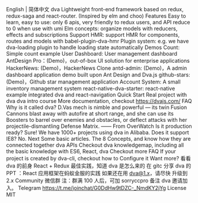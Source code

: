 English | 简体中文 dva Lightweight front-end framework based on redux, redux-saga and react-router. (Inspired by elm and choo) Features Easy to learn, easy to use: only 6 apis, very friendly to redux users, and API reduce to 0 when use with umi Elm concepts: organize models with reducers, effects and subscriptions Support HMR: support HMR for components, routes and models with babel-plugin-dva-hmr Plugin system: e.g. we have dva-loading plugin to handle loading state automatically Demos Count: Simple count example User Dashboard: User management dashboard AntDesign Pro：(Demo)，out-of-box UI solution for enterprise applications HackerNews: (Demo)，HackerNews Clone antd-admin: (Demo)，A admin dashboard application demo built upon Ant Design and Dva.js github-stars: (Demo)，Github star management application Account System: A small inventory management system react-native-dva-starter: react-native example integrated dva and react-navigation Quick Start Real project with dva dva intro course More documentation, checkout https://dvajs.com/ FAQ Why is it called dva? D.Vas mech is nimble and powerful — its twin Fusion Cannons blast away with autofire at short range, and she can use its Boosters to barrel over enemies and obstacles, or deflect attacks with her projectile-dismantling Defense Matrix. —— From OverWatch Is it production ready? Sure! We have 1000+ projects using dva in Alibaba. Does it support IE8? No. Next Some basic articles. The 8 Concepts, and know how they are connected together dva APIs Checkout dva knowledgemap, including all the basic knowledge with ES6, React, dva Checkout more FAQ If your project is created by dva-cli, checkout how to Configure it Want more? 看看 dva 的前身 React + Redux 最佳实践，知道 dva 是怎么来的 在 gitc 分享 dva 的 PPT ：React 应用框架在蚂蚁金服的实践 如果还在用 dva@1.x，请尽快 升级到 2.x Community 微信群 注：群满 100 人后，可加 sorryccpro 备注 dva 邀请加入。 Telegram https://t.me/joinchat/G0DdHw9tDZC-_NmdKY2jYg License MIT